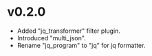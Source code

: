 # v0.2.0
* Added "jq_transformer" filter plugin.
* Introduced "multi\_json".
* Rename "jq_program" to "jq" for jq formatter.

